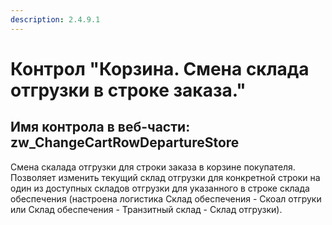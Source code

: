 ```yaml
---
description: 2.4.9.1
---
```


# Контрол "Корзина. Смена склада отгрузки в строке заказа."

## Имя контрола в веб-части: zw\_ChangeCartRowDepartureStore

Смена скалада отгрузки для строки заказа в корзине покупателя. Позволяет изменить текущий склад отгрузки для конкретной строки на один из доступных складов отгрузки для указанного в строке склада обеспечения \(настроена логистика Склад обеспечения - Скоал отгруки или Склад обеспечения - Транзитный склад - Склад отгрузки\).

